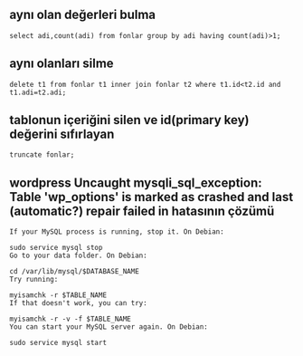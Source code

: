 ## aynı olan değerleri bulma
```mysql
select adi,count(adi) from fonlar group by adi having count(adi)>1;
```

## aynı olanları silme
```mysql
delete t1 from fonlar t1 inner join fonlar t2 where t1.id<t2.id and t1.adi=t2.adi;
```

## tablonun içeriğini silen ve id(primary key) değerini sıfırlayan
```mysql
truncate fonlar;
```
## wordpress  Uncaught mysqli_sql_exception: Table 'wp_options' is marked as crashed and last (automatic?) repair failed in hatasının çözümü

```
If your MySQL process is running, stop it. On Debian:

sudo service mysql stop
Go to your data folder. On Debian:

cd /var/lib/mysql/$DATABASE_NAME
Try running:

myisamchk -r $TABLE_NAME
If that doesn't work, you can try:

myisamchk -r -v -f $TABLE_NAME
You can start your MySQL server again. On Debian:

sudo service mysql start
```
